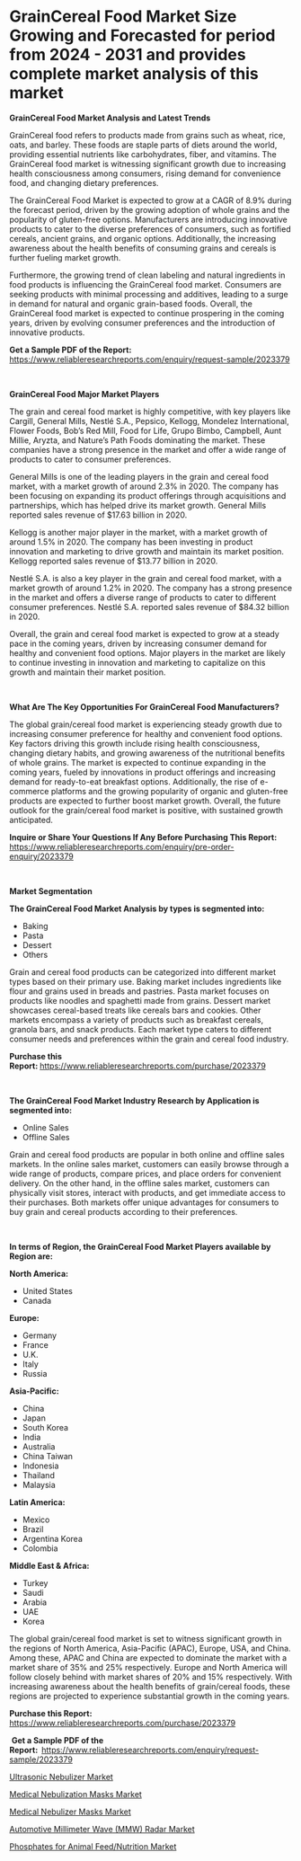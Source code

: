 <p><h1>GrainCereal Food Market Size Growing and Forecasted for period from 2024 - 2031 and provides complete market analysis of this market</h1></p><p><strong>GrainCereal Food Market Analysis and Latest Trends</strong></p>
<p><p>GrainCereal food refers to products made from grains such as wheat, rice, oats, and barley. These foods are staple parts of diets around the world, providing essential nutrients like carbohydrates, fiber, and vitamins. The GrainCereal food market is witnessing significant growth due to increasing health consciousness among consumers, rising demand for convenience food, and changing dietary preferences.</p><p>The GrainCereal Food Market is expected to grow at a CAGR of 8.9% during the forecast period, driven by the growing adoption of whole grains and the popularity of gluten-free options. Manufacturers are introducing innovative products to cater to the diverse preferences of consumers, such as fortified cereals, ancient grains, and organic options. Additionally, the increasing awareness about the health benefits of consuming grains and cereals is further fueling market growth.</p><p>Furthermore, the growing trend of clean labeling and natural ingredients in food products is influencing the GrainCereal food market. Consumers are seeking products with minimal processing and additives, leading to a surge in demand for natural and organic grain-based foods. Overall, the GrainCereal food market is expected to continue prospering in the coming years, driven by evolving consumer preferences and the introduction of innovative products.</p></p>
<p><strong>Get a Sample PDF of the Report:&nbsp;</strong> <a href="https://www.reliableresearchreports.com/enquiry/request-sample/2023379">https://www.reliableresearchreports.com/enquiry/request-sample/2023379</a></p>
<p>&nbsp;</p>
<p><strong>GrainCereal Food Major Market Players</strong></p>
<p><p>The grain and cereal food market is highly competitive, with key players like Cargill, General Mills, Nestlé S.A., Pepsico, Kellogg, Mondelez International, Flower Foods, Bob’s Red Mill, Food for Life, Grupo Bimbo, Campbell, Aunt Millie, Aryzta, and Nature’s Path Foods dominating the market. These companies have a strong presence in the market and offer a wide range of products to cater to consumer preferences.</p><p>General Mills is one of the leading players in the grain and cereal food market, with a market growth of around 2.3% in 2020. The company has been focusing on expanding its product offerings through acquisitions and partnerships, which has helped drive its market growth. General Mills reported sales revenue of $17.63 billion in 2020.</p><p>Kellogg is another major player in the market, with a market growth of around 1.5% in 2020. The company has been investing in product innovation and marketing to drive growth and maintain its market position. Kellogg reported sales revenue of $13.77 billion in 2020.</p><p>Nestlé S.A. is also a key player in the grain and cereal food market, with a market growth of around 1.2% in 2020. The company has a strong presence in the market and offers a diverse range of products to cater to different consumer preferences. Nestlé S.A. reported sales revenue of $84.32 billion in 2020.</p><p>Overall, the grain and cereal food market is expected to grow at a steady pace in the coming years, driven by increasing consumer demand for healthy and convenient food options. Major players in the market are likely to continue investing in innovation and marketing to capitalize on this growth and maintain their market position.</p></p>
<p>&nbsp;</p>
<p><strong>What Are The Key Opportunities For GrainCereal Food Manufacturers?</strong></p>
<p><p>The global grain/cereal food market is experiencing steady growth due to increasing consumer preference for healthy and convenient food options. Key factors driving this growth include rising health consciousness, changing dietary habits, and growing awareness of the nutritional benefits of whole grains. The market is expected to continue expanding in the coming years, fueled by innovations in product offerings and increasing demand for ready-to-eat breakfast options. Additionally, the rise of e-commerce platforms and the growing popularity of organic and gluten-free products are expected to further boost market growth. Overall, the future outlook for the grain/cereal food market is positive, with sustained growth anticipated.</p></p>
<p><strong>Inquire or Share Your Questions If Any Before Purchasing This Report:</strong> <a href="https://www.reliableresearchreports.com/enquiry/pre-order-enquiry/2023379">https://www.reliableresearchreports.com/enquiry/pre-order-enquiry/2023379</a></p>
<p>&nbsp;</p>
<p><strong>Market Segmentation</strong></p>
<p><strong>The GrainCereal Food Market Analysis by types is segmented into:</strong></p>
<p><ul><li>Baking</li><li>Pasta</li><li>Dessert</li><li>Others</li></ul></p>
<p><p>Grain and cereal food products can be categorized into different market types based on their primary use. Baking market includes ingredients like flour and grains used in breads and pastries. Pasta market focuses on products like noodles and spaghetti made from grains. Dessert market showcases cereal-based treats like cereals bars and cookies. Other markets encompass a variety of products such as breakfast cereals, granola bars, and snack products. Each market type caters to different consumer needs and preferences within the grain and cereal food industry.</p></p>
<p><strong>Purchase this Report:&nbsp;</strong><a href="https://www.reliableresearchreports.com/purchase/2023379">https://www.reliableresearchreports.com/purchase/2023379</a></p>
<p>&nbsp;</p>
<p><strong>The GrainCereal Food Market Industry Research by Application is segmented into:</strong></p>
<p><ul><li>Online Sales</li><li>Offline Sales</li></ul></p>
<p><p>Grain and cereal food products are popular in both online and offline sales markets. In the online sales market, customers can easily browse through a wide range of products, compare prices, and place orders for convenient delivery. On the other hand, in the offline sales market, customers can physically visit stores, interact with products, and get immediate access to their purchases. Both markets offer unique advantages for consumers to buy grain and cereal products according to their preferences.</p></p>
<p>&nbsp;</p>
<p><strong>In terms of Region, the GrainCereal Food Market Players available by Region are:</strong></p>
<p>
    <p> <strong> North America: </strong>
        <ul>
            <li>United States</li>
            <li>Canada</li>
        </ul>
        </p> 
    <p> <strong> Europe: </strong>
        <ul>
            <li>Germany</li>
            <li>France</li>
            <li>U.K.</li>
            <li>Italy</li>
            <li>Russia</li>
        </ul>
        </p> 
    <p> <strong> Asia-Pacific: </strong>
        <ul>
            <li>China</li>
            <li>Japan</li>
            <li>South Korea</li>
            <li>India</li>
            <li>Australia</li>
            <li>China Taiwan</li>
            <li>Indonesia</li>
            <li>Thailand</li>
            <li>Malaysia</li>
        </ul>
        </p> 
    <p> <strong> Latin America: </strong>
        <ul>
            <li>Mexico</li>
            <li>Brazil</li>
            <li>Argentina Korea</li>
            <li>Colombia</li>
        </ul>
        </p> 
    <p> <strong> Middle East & Africa: </strong>
        <ul>
            <li>Turkey</li>
            <li>Saudi</li>
            <li>Arabia</li>
            <li>UAE</li>
            <li>Korea</li>
        </ul>
    </p>
    </p>
<p><p>The global grain/cereal food market is set to witness significant growth in the regions of North America, Asia-Pacific (APAC), Europe, USA, and China. Among these, APAC and China are expected to dominate the market with a market share of 35% and 25% respectively. Europe and North America will follow closely behind with market shares of 20% and 15% respectively. With increasing awareness about the health benefits of grain/cereal foods, these regions are projected to experience substantial growth in the coming years.</p></p>
<p><strong>Purchase this Report: </strong><a href="https://www.reliableresearchreports.com/purchase/2023379">https://www.reliableresearchreports.com/purchase/2023379</a></p>
<p>&nbsp;<strong>Get a Sample PDF of the Report:&nbsp;&nbsp;</strong><a href="https://www.reliableresearchreports.com/enquiry/request-sample/2023379">https://www.reliableresearchreports.com/enquiry/request-sample/2023379</a></p>
<p><strong></strong></p>
<p><p><a href="https://gentle-editor-9db.notion.site/Ultrasonic-Nebulizer-Market-Research-Report-Provides-thorough-Industry-Overview-which-offers-an-In--87366c7de84347379b0dbd5d2d8fd9ba">Ultrasonic Nebulizer Market</a></p><p><a href="https://frill-swim-3cd.notion.site/Medical-Nebulization-Masks-Market-Size-Growing-and-Forecasted-for-period-from-2024-2031-and-provid-04920fb155d648c4b6ae0af68e3bd743">Medical Nebulization Masks Market</a></p><p><a href="https://cautious-neon-760.notion.site/Decoding-the-Medical-Nebulizer-Masks-Market-A-Deep-Dive-into-the-Latest-Market-Trends-Market-Segme-a3bf49d0fd904e9cac9700fe4afaf2f1">Medical Nebulizer Masks Market</a></p><p><a href="https://view.publitas.com/reportprime-1/automotive-millimeter-wave-mmw-radar-market-with-the-goal-of-estimating-the-market-size-and-future-growth-potential-of-various-market-segments-based-on-component-applications-end-user-and-region/">Automotive Millimeter Wave (MMW) Radar Market</a></p><p><a href="https://view.publitas.com/reportprime-1/phosphates-for-animal-feed-nutrition-market-research-report-unlocks-analysis-on-the-market-financial-status-market-size-and-market-revenue-upto-2031/">Phosphates for Animal Feed/Nutrition Market</a></p></p>